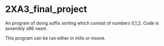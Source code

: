 # 2XA3_final_project
An program of doing suffix sorting which consist of numbers 0,1,2. Code is assembly x86 nasm.

This program can be run either in mills or moore.

